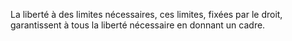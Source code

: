 La liberté à des limites nécessaires, ces limites, fixées par le droit, garantissent à tous la liberté nécessaire en donnant un cadre.